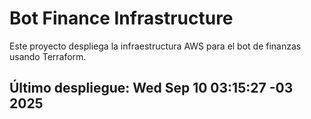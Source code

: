 # Bot Finance Infrastructure

Este proyecto despliega la infraestructura AWS para el bot de finanzas usando Terraform.

## Último despliegue: Wed Sep 10 03:15:27 -03 2025
